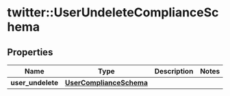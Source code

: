 # twitter::UserUndeleteComplianceSchema


## Properties
Name | Type | Description | Notes
------------ | ------------- | ------------- | -------------
**user_undelete** | [**UserComplianceSchema**](UserComplianceSchema.md) |  | 


